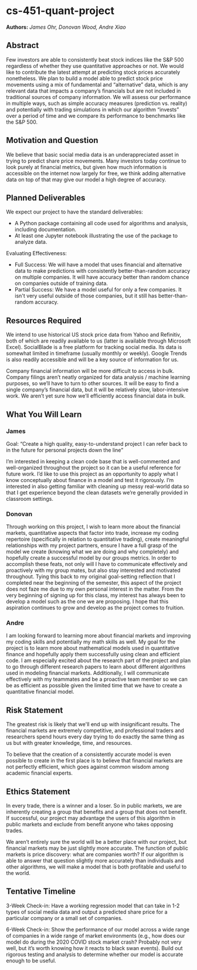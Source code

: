 # cs-451-quant-project

**Authors:**
*James Ohr, 
Donovan Wood, 
Andre Xiao*

## Abstract
Few investors are able to consistently beat stock indices like the S&P 500 regardless of whether they use quantitative approaches or not. We would like to contribute the latest attempt at predicting stock prices accurately nonetheless. We plan to build a model able to predict stock price movements using a mix of fundamental and “alternative” data, which is any relevant data that impacts a company’s financials but are not included in traditional sources of company information. We will assess our performance in multiple ways, such as simple accuracy measures (prediction vs. reality) and potentially with trading simulations in which our algorithm “invests” over a period of time and we compare its performance to benchmarks like the S&P 500.


## Motivation and Question
We believe that basic social media data is an underappreciated asset in trying to predict share price movements. Many investors today continue to look purely at financial metrics, but given how much information is accessible on the internet now largely for free, we think adding alternative data on top of that may give our model a high degree of accuracy.


## Planned Deliverables
We expect our project to have the standard deliverables:
- A Python package containing all code used for algorithms and analysis, including documentation.
- At least one Jupyter notebook illustrating the use of the package to analyze data.


Evaluating Effectiveness:
- Full Success: We will have a model that uses financial and alternative data to make predictions with consistently better-than-random accuracy on multiple companies. It will have accuracy better than random chance on companies outside of training data.
- Partial Success: We have a model useful for only a few companies. It isn't very useful outside of those companies, but it still has better-than-random accuracy.


## Resources Required
We intend to use historical US stock price data from Yahoo and Refinitiv, both of which are readily available to us (latter is available through Microsoft Excel). SocialBlade is a free platform for tracking social media. Its data is somewhat limited in timeframe (usually monthly or weekly). Google Trends is also readily accessible and will be a key source of information for us.


Company financial information will be more difficult to access in bulk. Company filings aren’t neatly organized for data analysis / machine learning purposes, so we’ll have to turn to other sources. It will be easy to find a single company’s financial data, but it will be relatively slow, labor-intensive work. We aren’t yet sure how we’ll efficiently access financial data in bulk.


## What You Will Learn


### James

Goal: “Create a high quality, easy-to-understand project I can refer back to in the future for personal projects down the line”

I’m interested in keeping a clean code base that is well-commented and well-organized throughout the project so it can be a useful reference for future work. I’d like to use this project as an opportunity to apply what I know conceptually about finance in a model and test it rigorously. I’m interested in also getting familiar with cleaning up messy real-world data so that I get experience beyond the clean datasets we’re generally provided in classroom settings.


### Donovan

Through working on this project, I wish to learn more about the financial markets, quantitative aspects that factor into trade, increase my coding repertoire (specifically in relation to quantitative trading), create meaningful relationships with my project partners, ensure I have a full grasp of the model we create (knowing what we are doing and why completely) and hopefully create a successful model by our groups metrics. In order to accomplish these feats, not only will I have to communicate effectively and proactively with my group mates, but also stay interested and motivated throughout. Tying this back to my original goal-setting reflection that I completed near the beginning of the semester, this aspect of the project does not faze me due to my own personal interest in the matter. From the very beginning of signing up for this class, my interest has always been to develop a model such as the one we are proposing. I hope that this aspiration continues to grow and develop as the project comes to fruition. 

### Andre

I am looking forward to learning more about financial markets and improving my coding skills and potentially my math skills as well. My goal for the project is to learn more about mathematical models used in quantitative finance and hopefully apply them successfully using clean and efficient code. I am especially excited about the research part of the project and plan to go through different research papers to learn about different algorithms used in modeling financial markets. Additionally, I will communicate effectively with my teammates and be a proactive team member so we can be as efficient as possible given the limited time that we have to create a quantitative financial model.


## Risk Statement
The greatest risk is likely that we'll end up with insignificant results. The financial markets are extremely competitive, and professional traders and researchers spend hours every day trying to do exactly the same thing as us but with greater knowledge, time, and resources. 


To believe that the creation of a consistently accurate model is even possible to create in the first place is to believe that financial markets are not perfectly efficient, which goes against common wisdom among academic financial experts.


## Ethics Statement
In every trade, there is a winner and a loser. So in public markets, we are inherently creating a group that benefits and a group that does not benefit. If successful, our project may advantage the users of this algorithm in public markets and exclude from benefit anyone who takes opposing trades.


We aren’t entirely sure the world will be a better place with our project, but financial markets may be just slightly more accurate. The function of public markets is price discovery: what are companies worth? If our algorithm is able to answer that question slightly more accurately than individuals and other algorithms, we will make a model that is both profitable and useful to the world.


## Tentative Timeline
3-Week Check-in: Have a working regression model that can take in 1-2 types of social media data and output a predicted share price for a particular company or a small set of companies.


6-Week Check-in: Show the performance of our model across a wide range of companies in a wide range of market environments (e.g., how does our model do during the 2020 COVID stock market crash? Probably not very well, but it’s worth knowing how it reacts to black swan events). Build out rigorous testing and analysis to determine whether our model is accurate enough to be useful.
